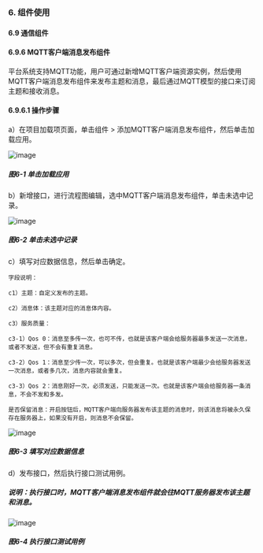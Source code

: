 ### 6. 组件使用

#### 6.9 通信组件

#### 6.9.6 MQTT客户端消息发布组件

平台系统支持MQTT功能，用户可通过新增MQTT客户端资源实例，然后使用MQTT客户端消息发布组件来发布主题和消息，最后通过MQTT模型的接口来订阅主题和接收消息。

#### 6.9.6.1 操作步骤

a）在项目加载项页面，单击组件 > 添加MQTT客户端消息发布组件，然后单击加载应用。

![image](https://user-images.githubusercontent.com/79617492/229703625-459fa1e0-a92e-481b-99be-73f945278345.png)

##### 图6-1 单击加载应用

b）新增接口，进行流程图编辑，选中MQTT客户端消息发布组件，单击未选中记录。

![image](https://user-images.githubusercontent.com/79617492/229703652-b8e54069-ff44-459f-8c8c-33f5e0bb878b.png)

##### 图6-2 单击未选中记录

c）填写对应数据信息，然后单击确定。

```
字段说明：

c1）主题：自定义发布的主题。

c2）消息体：该主题对应的消息体内容。

c3）服务质量：

c3-1）Qos 0：消息至多传一次，也可不传，也就是该客户端会给服务器最多发送一次消息，或者不发送，但不会有重复消息。

c3-2）Qos 1：消息至少传一次，可以多次，但会重复。也就是该客户端最少会给服务器发送一次消息，或者多几次，消息内容就会重复。

c3-3）Qos 2：消息刚好一次，必须发送，只能发送一次。也就是该客户端会给服务器一条消息，不会不发和多发。

是否保留消息：开启按钮后，MQTT客户端向服务器发布该主题的消息时，则该消息将被永久保存在服务器上，如果没有开启，则消息不会保留。
```

![image](https://user-images.githubusercontent.com/79617492/229703678-e248fdd3-df71-4987-a4f3-bf71b32b9b99.png)

##### 图6-3 填写对应数据信息

d）发布接口，然后执行接口测试用例。

##### 说明：执行接口时，MQTT客户端消息发布组件就会往MQTT服务器发布该主题和消息。

![image](https://user-images.githubusercontent.com/79617492/229703704-f861bd50-4e6f-4f7f-8ba6-5bc0ce180d0f.png)

##### 图6-4 执行接口测试用例
